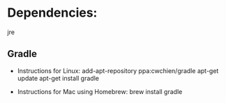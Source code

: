 Dependencies:
====================

jre 

Gradle
--------

* Instructions for Linux:
    add-apt-repository ppa:cwchien/gradle
    apt-get update
    apt-get install gradle

* Instructions for Mac using Homebrew:
    brew install gradle
